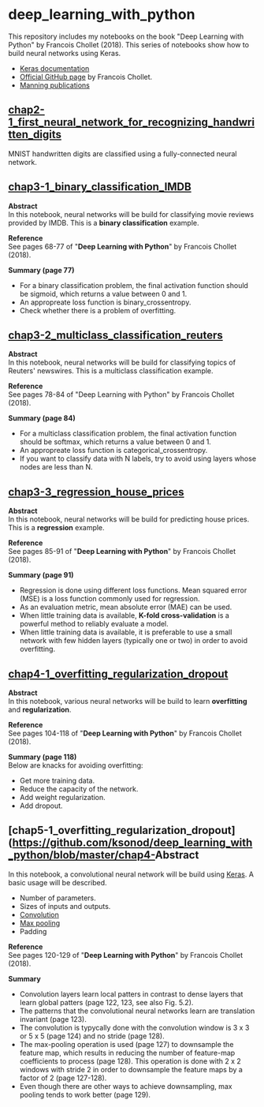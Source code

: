 # deep_learning_with_python
This repository includes my notebooks on the book "Deep Learning with Python" by Francois Chollet (2018). This series of notebooks show how to build neural networks using Keras.   
- [Keras documentation](https://keras.io)
- [Official GitHub page](https://github.com/fchollet/deep-learning-with-python-notebooks) by Francois Chollet.
- [Manning publications](https://www.manning.com/books/deep-learning-with-python)  

## [chap2-1_first_neural_network_for_recognizing_handwritten_digits](https://github.com/ksonod/deep_learning_with_python/blob/master/chap2-1_first_neural_network_for_recognizing_handwritten_digits.ipynb)  
MNIST handwritten digits are classified using a fully-connected neural network.

## [chap3-1_binary_classification_IMDB](https://github.com/ksonod/deep_learning_with_python/blob/master/chap3-1_binary_classification_IMDB.ipynb)
<strong>Abstract</strong>    
In this notebook, neural networks will be build for classifying movie reviews provided by IMDB. This is a <strong>binary classification</strong> example.   

<strong>Reference</strong>    
See pages 68-77 of "<strong>Deep Learning with Python</strong>" by Francois Chollet (2018).  

<strong>Summary (page 77)</strong>    
- For a binary classification problem, the final activation function should be sigmoid, which returns a value between 0 and 1.
- An appropreate loss function is binary_crossentropy.
- Check whether there is a problem of overfitting.


## [chap3-2_multiclass_classification_reuters](https://github.com/ksonod/deep_learning_with_python/blob/master/chap3-2_multiclass_classification_reuters.ipynb)  
<strong>Abstract</strong>  
In this notebook, neural networks will be build for classifying topics of Reuters' newswires. This is a multiclass classification example.  

<strong>Reference</strong>  
See pages 78-84 of "Deep Learning with Python" by Francois Chollet (2018).  

<strong>Summary (page 84)</strong>  
- For a multiclass classification problem, the final activation function should be softmax, which returns a value between 0 and 1.
- An appropreate loss function is categorical_crossentropy.
- If you want to classify data with N labels, try to avoid using layers whose nodes are less than N.


## [chap3-3_regression_house_prices](https://github.com/ksonod/deep_learning_with_python/blob/master/chap3-3_regression_house_prices.ipynb)
<strong>Abstract</strong>   
In this notebook, neural networks will be build for predicting house prices. This is a <strong>regression</strong> example.

<strong>Reference</strong>   
See pages 85-91 of "<strong>Deep Learning with Python</strong>" by Francois Chollet (2018). 

<strong>Summary (page 91)</strong>   
- Regression is done using different loss functions. Mean squared error (MSE) is a loss function commonly used for regression.
- As an evaluation metric, mean absolute error (MAE) can be used.
-  When little training data is available, <strong>K-fold cross-validation</strong> is a powerful method to reliably evaluate a model.
- When little training data is available, it is preferable to use a small network with few hidden layers (typically one or two) in order to avoid overfitting. 

## [chap4-1_overfitting_regularization_dropout](https://github.com/ksonod/deep_learning_with_python/blob/master/chap4-1_overfitting_regularization_dropout.ipynb)  
<strong>Abstract</strong>  
In this notebook, various neural networks will be build to learn <strong>overfitting</strong> and <strong>regularization</strong>.

<strong>Reference</strong>  
See pages 104-118 of "<strong>Deep Learning with Python</strong>" by Francois Chollet (2018). 

<strong>Summary (page 118)</strong>  
Below are knacks for avoiding overfitting:
- Get more training data.
- Reduce the capacity of the network.
- Add weight regularization.
- Add dropout.


## [chap5-1_overfitting_regularization_dropout](https://github.com/ksonod/deep_learning_with_python/blob/master/chap4-<strong>Abstract</strong>  

In this notebook, a convolutional neural network will be build using [Keras](https://keras.io). A basic usage will be described.
- Number of parameters.
- Sizes of inputs and outputs.
- [Convolution](https://keras.io/layers/convolutional/)
- [Max pooling](https://keras.io/layers/pooling/)
- Padding

<strong>Reference</strong>  
See pages 120-129 of "<strong>Deep Learning with Python</strong>" by Francois Chollet (2018). 

<strong>Summary</strong>  
- Convolution layers learn local patters in contrast to dense layers that learn global patters (page 122, 123, see also Fig. 5.2).  
- The patterns that the convolutional neural networks learn are translation invariant (page 123). 
- The convolution is typycally done with the convolution window is 3 x 3 or 5 x 5 (page 124) and no stride (page 128).
- The max-pooling operation is used (page 127) to downsample the feature map, which results in reducing the number of feature-map coefficients to process (page 128). This operation is done with 2 x 2 windows with stride 2 in order to downsample the feature maps by a factor of 2 (page 127-128). 
- Even though there are other ways to achieve downsampling, max pooling tends to work better (page 129).
